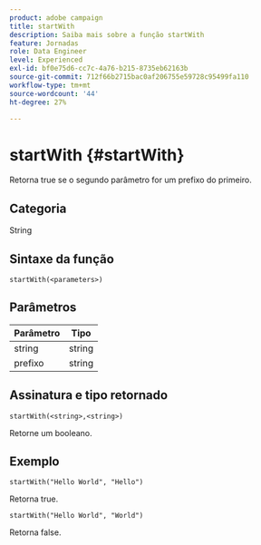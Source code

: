 ```yaml
---
product: adobe campaign
title: startWith
description: Saiba mais sobre a função startWith
feature: Jornadas
role: Data Engineer
level: Experienced
exl-id: bf0e75d6-cc7c-4a76-b215-8735eb62163b
source-git-commit: 712f66b2715bac0af206755e59728c95499fa110
workflow-type: tm+mt
source-wordcount: '44'
ht-degree: 27%

---
```


# startWith {#startWith}

Retorna true se o segundo parâmetro for um prefixo do primeiro.

## Categoria

String

## Sintaxe da função

`startWith(<parameters>)`

## Parâmetros

| Parâmetro | Tipo |
|-------------|--------|
| string | string |
| prefixo | string |

## Assinatura e tipo retornado

`startWith(<string>,<string>)`

Retorne um booleano.

## Exemplo

`startWith("Hello World", "Hello")`

Retorna true.

`startWith("Hello World", "World")`

Retorna false.
